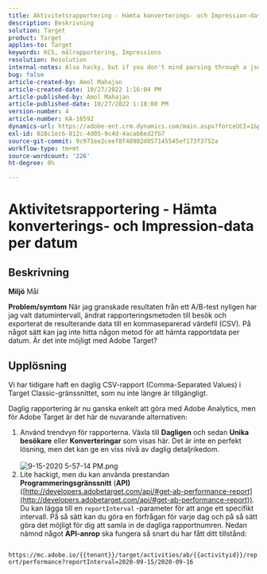 ```yaml
---
title: Aktivitetsrapportering - Hämta konverterings- och Impression-data per datum
description: Beskrivning
solution: Target
product: Target
applies-to: Target
keywords: KCS, målrapportering, Impressions
resolution: Resolution
internal-notes: Also hacky, but if you don't mind parsing through a json file for the data, the UI makes a request to get that daily data when you load the trend report above you could grab. If you monitor the network calls it should be one with the file name of performance.at.json.
bug: false
article-created-by: Amol Mahajan
article-created-date: 10/27/2022 1:16:04 PM
article-published-by: Amol Mahajan
article-published-date: 10/27/2022 1:18:08 PM
version-number: 4
article-number: KA-16592
dynamics-url: https://adobe-ent.crm.dynamics.com/main.aspx?forceUCI=1&pagetype=entityrecord&etn=knowledgearticle&id=fc74787f-f955-ed11-bba2-6045bd006793
exl-id: 028c1ec6-812c-4d05-9c4d-4acab6ed2fb7
source-git-commit: 9c971ee2ceef8f48902d857145545ef173f3752a
workflow-type: tm+mt
source-wordcount: '226'
ht-degree: 0%

---
```


# Aktivitetsrapportering - Hämta konverterings- och Impression-data per datum

## Beskrivning

<b>Miljö</b>
Mål


<b>Problem/symtom</b>
När jag granskade resultaten från ett A/B-test nyligen har jag valt datumintervall, ändrat rapporteringsmetoden till besök och exporterat de resulterande data till en kommaseparerad värdefil (CSV). På något sätt kan jag inte hitta någon metod för att hämta rapportdata per datum. Är det inte möjligt med Adobe Target?




## Upplösning


Vi har tidigare haft en daglig CSV-rapport (Comma-Separated Values) i Target Classic-gränssnittet, som nu inte längre är tillgängligt.

Daglig rapportering är nu ganska enkelt att göra med Adobe Analytics, men för Adobe Target är det här de nuvarande alternativen:

1. Använd trendvyn för rapporterna. Växla till <b>Dagligen</b> och sedan <b>Unika besökare</b> eller <b>Konverteringar</b> som visas här. Det är inte en perfekt lösning, men det kan ge en viss nivå av daglig detaljrikedom.<br>\
   ![9-15-2020 5-57-14 PM.png](https://experienceleaguecommunities.adobe.com/t5/image/serverpage/image-id/26856iB79D1F7E2EB217FD/image-size/medium?v=1.0&amp;amp;px=400)
2. Lite hackigt, men du kan använda prestandan <b>Programmeringsgränssnitt</b> (<b>API)</b> ([http://developers.adobetarget.com/api/#get-ab-performance-report](http://developers.adobetarget.com/api/#get-ab-performance-report)). Du kan lägga till en `reportInterval` -parameter för att ange ett specifikt intervall. På så sätt kan du göra en förfrågan för varje dag och på så sätt göra det möjligt för dig att samla in de dagliga rapportnumren. Nedan nämnd något <b>API-anrop</b> ska fungera så snart du har fått ditt tillstånd:


`      https://mc.adobe.io/{{tenant}}/target/activities/ab/{{activityid}}/report/performance?reportInterval=2020-09-15/2020-09-16`
